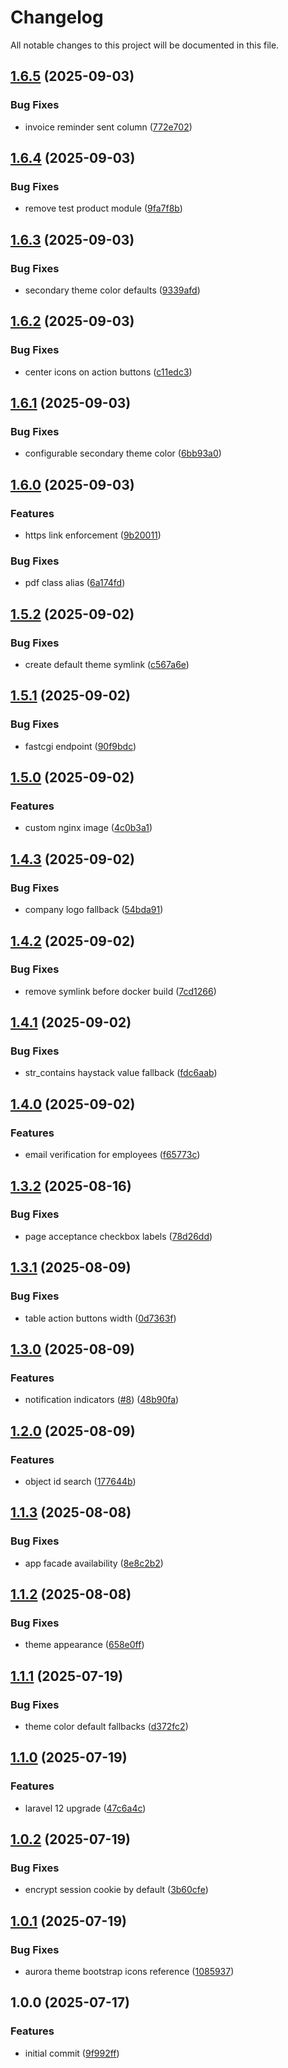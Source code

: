 # Changelog

All notable changes to this project will be documented in this file.

## [1.6.5](https://github.com/forepath/obms/compare/v1.6.4...v1.6.5) (2025-09-03)


### Bug Fixes

* invoice reminder sent column ([772e702](https://github.com/forepath/obms/commit/772e7027f3c804d4295b320502da6973f64d036c))

## [1.6.4](https://github.com/forepath/obms/compare/v1.6.3...v1.6.4) (2025-09-03)


### Bug Fixes

* remove test product module ([9fa7f8b](https://github.com/forepath/obms/commit/9fa7f8b17ec6da8463f315f8a4dd4de72c15f1dd))

## [1.6.3](https://github.com/forepath/obms/compare/v1.6.2...v1.6.3) (2025-09-03)


### Bug Fixes

* secondary theme color defaults ([9339afd](https://github.com/forepath/obms/commit/9339afd1215e9e16f13ff9ce5afb970dcd4dfdaa))

## [1.6.2](https://github.com/forepath/obms/compare/v1.6.1...v1.6.2) (2025-09-03)


### Bug Fixes

* center icons on action buttons ([c11edc3](https://github.com/forepath/obms/commit/c11edc3f6fcf3c1c627c33bf79acf938234fa8a2))

## [1.6.1](https://github.com/forepath/obms/compare/v1.6.0...v1.6.1) (2025-09-03)


### Bug Fixes

* configurable secondary theme color ([6bb93a0](https://github.com/forepath/obms/commit/6bb93a047a3271e242a5bfd078ae4d6e7c86bda8))

## [1.6.0](https://github.com/forepath/obms/compare/v1.5.2...v1.6.0) (2025-09-03)


### Features

* https link enforcement ([9b20011](https://github.com/forepath/obms/commit/9b2001181a610aaee7abf0d00c68609772cfe816))


### Bug Fixes

* pdf class alias ([6a174fd](https://github.com/forepath/obms/commit/6a174fdec62fb8c8c49e204e8f1902be706a7ae9))

## [1.5.2](https://github.com/forepath/obms/compare/v1.5.1...v1.5.2) (2025-09-02)


### Bug Fixes

* create default theme symlink ([c567a6e](https://github.com/forepath/obms/commit/c567a6e00a7fbe9d67cd00cebcbbb4364a6c7bf4))

## [1.5.1](https://github.com/forepath/obms/compare/v1.5.0...v1.5.1) (2025-09-02)


### Bug Fixes

* fastcgi endpoint ([90f9bdc](https://github.com/forepath/obms/commit/90f9bdc63b7b648aa02d008c6467b0cd08d940eb))

## [1.5.0](https://github.com/forepath/obms/compare/v1.4.3...v1.5.0) (2025-09-02)


### Features

* custom nginx image ([4c0b3a1](https://github.com/forepath/obms/commit/4c0b3a1ea7bc6a53df1ba38fe0eb6dce31387e91))

## [1.4.3](https://github.com/forepath/obms/compare/v1.4.2...v1.4.3) (2025-09-02)


### Bug Fixes

* company logo fallback ([54bda91](https://github.com/forepath/obms/commit/54bda91fb447dc00ad5faca88b1cc6623afc7a37))

## [1.4.2](https://github.com/forepath/obms/compare/v1.4.1...v1.4.2) (2025-09-02)


### Bug Fixes

* remove symlink before docker build ([7cd1266](https://github.com/forepath/obms/commit/7cd12665773eeb8edff57aa05600151409558ed1))

## [1.4.1](https://github.com/forepath/obms/compare/v1.4.0...v1.4.1) (2025-09-02)


### Bug Fixes

* str_contains haystack value fallback ([fdc6aab](https://github.com/forepath/obms/commit/fdc6aabf64111e402051ca63dfa537958bb26e27))

## [1.4.0](https://github.com/forepath/obms/compare/v1.3.2...v1.4.0) (2025-09-02)


### Features

* email verification for employees ([f65773c](https://github.com/forepath/obms/commit/f65773c95408d50c86cb0832d0463d0fe97de896))

## [1.3.2](https://github.com/forepath/obms/compare/v1.3.1...v1.3.2) (2025-08-16)


### Bug Fixes

* page acceptance checkbox labels ([78d26dd](https://github.com/forepath/obms/commit/78d26ddfebf0d105df4f8d1fa4f3397cfd9bdacc))

## [1.3.1](https://github.com/forepath/obms/compare/v1.3.0...v1.3.1) (2025-08-09)


### Bug Fixes

* table action buttons width ([0d7363f](https://github.com/forepath/obms/commit/0d7363fd422f84c99fbb30298e2b471284cbe1d1))

## [1.3.0](https://github.com/forepath/obms/compare/v1.2.0...v1.3.0) (2025-08-09)


### Features

* notification indicators ([#8](https://github.com/forepath/obms/issues/8)) ([48b90fa](https://github.com/forepath/obms/commit/48b90fa99978cd9bd8b350e45b59f6dc70a808ad))

## [1.2.0](https://github.com/forepath/obms/compare/v1.1.3...v1.2.0) (2025-08-09)


### Features

* object id search ([177644b](https://github.com/forepath/obms/commit/177644bf1428f85d35adafd68d8764c8c9a2871e))

## [1.1.3](https://github.com/forepath/obms/compare/v1.1.2...v1.1.3) (2025-08-08)


### Bug Fixes

* app facade availability ([8e8c2b2](https://github.com/forepath/obms/commit/8e8c2b2375bda9f6988b116a997a0418fb0db008))

## [1.1.2](https://github.com/forepath/obms/compare/v1.1.1...v1.1.2) (2025-08-08)


### Bug Fixes

* theme appearance ([658e0ff](https://github.com/forepath/obms/commit/658e0ff292184ff1750ce0546293801d8e162ccb))

## [1.1.1](https://github.com/forepath/obms/compare/v1.1.0...v1.1.1) (2025-07-19)


### Bug Fixes

* theme color default fallbacks ([d372fc2](https://github.com/forepath/obms/commit/d372fc22e35b33b5f11d3cb611b838e9ca71878f))

## [1.1.0](https://github.com/forepath/obms/compare/v1.0.2...v1.1.0) (2025-07-19)


### Features

* laravel 12 upgrade ([47c6a4c](https://github.com/forepath/obms/commit/47c6a4cd821da4dfb1552792380926c02c5d6986))

## [1.0.2](https://github.com/forepath/obms/compare/v1.0.1...v1.0.2) (2025-07-19)


### Bug Fixes

* encrypt session cookie by default ([3b60cfe](https://github.com/forepath/obms/commit/3b60cfefd16f28839105eb11ab61e29ccd7597e8))

## [1.0.1](https://github.com/forepath/obms/compare/v1.0.0...v1.0.1) (2025-07-19)


### Bug Fixes

* aurora theme bootstrap icons reference ([1085937](https://github.com/forepath/obms/commit/1085937d7ca2b9f2d653cf498ed110aad9acfcc9))

## 1.0.0 (2025-07-17)


### Features

* initial commit ([9f992ff](https://github.com/forepath/obms/commit/9f992ffde57e150b58a71f1dc0f847c29dd37633))
